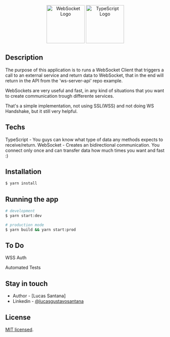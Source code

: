 <p align="center">
  <a href="https://www.websocket.org/" target="blank"><img src="https://opensource.com/sites/default/files/images/life-uploads/websocket.png" width="120" alt="WebSocket Logo" /></a>
  <a href="#" target="blank"><img src="https://miro.medium.com/max/816/1*mn6bOs7s6Qbao15PMNRyOA.png" width="120" alt="TypeScript Logo" /></a>
</p>

## Description

The purpose of this application is to runs a WebSocket Client that triggers a call to an external service and return data to WebSocket, that in the end will return in the API from the 'ws-server-api' repo example.

WebSockets are very useful and fast, in any kind of situations that you want to create communication trough differente services.

That's a simple implementation, not using SSL(WSS) and not doing WS Handshake, but it still very helpful.

## Techs

TypeScript - You guys can know what type of data any methods expects to receive/return.
WebSocket - Creates an bidirectional communication. You connect only once and can transfer data how much times you want and fast :)

## Installation

```bash
$ yarn install
```

## Running the app

```bash
# development
$ yarn start:dev

# production mode
$ yarn build && yarn start:prod
```

## To Do

WSS Auth

Automated Tests

## Stay in touch

- Author - [Lucas Santana]
- Linkedin - [@lucasgustavosantana](https://www.linkedin.com/in/lucasgustavosantana/)

## License

[MIT licensed](LICENSE).
